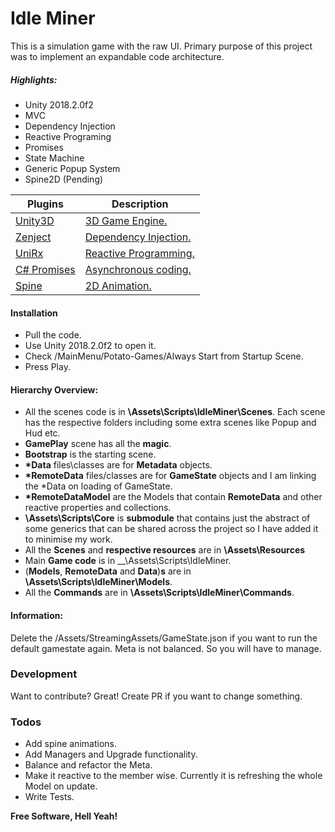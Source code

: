 # Idle Miner

This is a simulation game with the raw UI. Primary purpose of this project was to implement an expandable code architecture. 

##### Highlights:
  - Unity 2018.2.0f2
  - MVC
  - Dependency Injection
  - Reactive Programing
  - Promises
  - State Machine
  - Generic Popup System
  - Spine2D (Pending)

| Plugins | Description |
| ------ | ------ |
|[Unity3D] | [3D Game Engine.][GE]|
| [Zenject] | [Dependency Injection.][DE] |
| [UniRx] | [Reactive Programming.][RP] |
| [C# Promises] | [Asynchronous coding.][AC] |
| [Spine] | [2D Animation.][SP] |

#### Installation
  - Pull the code.
  - Use Unity 2018.2.0f2 to open it.
  - Check /MainMenu/Potato-Games/Always Start from Startup Scene.
  - Press Play.

#### Hierarchy Overview:
  - All the scenes code is in __\Assets\Scripts\IdleMiner\Scenes__. Each scene has the respective folders including some extra scenes like Popup and Hud etc.
  - __GamePlay__ scene has all the __magic__.
  - __Bootstrap__ is the starting scene.
  - __*Data__ files\classes are for __Metadata__ objects.
  - __*RemoteData__ files/classes are for __GameState__ objects and I am linking the *Data on loading of GameState.
  - __*RemoteDataModel__ are the Models that contain __RemoteData__ and other reactive properties and collections.
  - __\Assets\Scripts\Core__ is __submodule__ that contains just the abstract of some generics that can be shared across the project so I have added it to minimise my work.
  - All the __Scenes__ and __respective resources__ are in __\Assets\Resources__
  - Main __Game code__ is in __\Assets\Scripts\IdleMiner\.
  - (__Models__, __RemoteData__ and __Data__)__s__ are in __\Assets\Scripts\IdleMiner\Models__.
  - All the __Commands__ are in   __\Assets\Scripts\IdleMiner\Commands__.

#### Information:
Delete the /Assets/StreamingAssets/GameState.json if you want to run the default gamestate again.
Meta is not balanced. So you will have to manage.


### Development
Want to contribute? Great!
Create PR if you want to change something.


### Todos
 - Add spine animations.
 - Add Managers and Upgrade functionality.
 - Balance and refactor the Meta.
 - Make it reactive to the member wise. Currently it is refreshing the whole Model on update.
 - Write Tests.


**Free Software, Hell Yeah!**

[//]: # (These are reference links used in the body of this note and get stripped out when the markdown processor does its job. There is no need to format nicely because it shouldn't be seen. Thanks SO - http://stackoverflow.com/questions/4823468/store-comments-in-markdown-syntax)


   [Unity3D]: <https://unity3d.com/unity/whats-new/unity-2018.2.0>
   [Zenject]: < https://github.com/svermeulen/Zenject>
   [UniRx]: <https://github.com/neuecc/UniRx>
   [C# Promises]: <https://github.com/Real-Serious-Games/C-Sharp-Promise>
   [Spine]: <http://esotericsoftware.com/>

   [GE]: <https://en.wikipedia.org/wiki/Game_engine>
   [DE]: <https://en.wikipedia.org/wiki/Dependency_injection>
   [RP]: <https://en.wikipedia.org/wiki/Reactive_programming>
   [AC]: <http://www.what-could-possibly-go-wrong.com/promises-for-game-development/#introduction-to-promises>
   [SP]: <http://esotericsoftware.com/blog>

